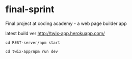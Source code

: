# final-sprint
Final project at coding academy - a web page builder app

latest build ver http://twix-app.herokuapp.com/



```
cd REST-server/npm start
```

```
cd twix-app/npm run dev
```
